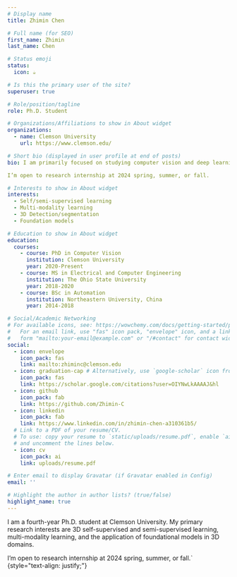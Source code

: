 ```yaml
---
# Display name
title: Zhimin Chen

# Full name (for SEO)
first_name: Zhimin
last_name: Chen

# Status emoji
status:
  icon: ☕️

# Is this the primary user of the site?
superuser: true

# Role/position/tagline
role: Ph.D. Student

# Organizations/Affiliations to show in About widget
organizations:
  - name: Clemson University
    url: https://www.clemson.edu/

# Short bio (displayed in user profile at end of posts)
bio: I am primarily focused on studying computer vision and deep learning, with a particular emphasis on 3D self-supervised learning, 3D semi-supervised learning, multi-modality learning, and exploring the application of foundational models in 3D areas.

I’m open to research internship at 2024 spring, summer, or fall.

# Interests to show in About widget
interests:
  - Self/semi-supervised learning
  - Multi-modality learning
  - 3D Detection/segmentation
  - Foundation models

# Education to show in About widget
education:
  courses:
    - course: PhD in Computer Vision
      institution: Clemson University
      year: 2020-Present
    - course: MS in Electrical and Computer Engineering
      institution: The Ohio State University
      year: 2018-2020
    - course: BSc in Automation
      institution: Northeastern University, China
      year: 2014-2018

# Social/Academic Networking
# For available icons, see: https://wowchemy.com/docs/getting-started/page-builder/#icons
#   For an email link, use "fas" icon pack, "envelope" icon, and a link in the
#   form "mailto:your-email@example.com" or "/#contact" for contact widget.
social:
  - icon: envelope
    icon_pack: fas
    link: mailto:zhiminc@clemson.edu
  - icon: graduation-cap # Alternatively, use `google-scholar` icon from `ai` icon pack
    icon_pack: fas
    link: https://scholar.google.com/citations?user=OIYNwLkAAAAJ&hl
  - icon: github
    icon_pack: fab
    link: https://github.com/Zhimin-C
  - icon: linkedin
    icon_pack: fab
    link: https://www.linkedin.com/in/zhimin-chen-a310361b5/
  # Link to a PDF of your resume/CV.
  # To use: copy your resume to `static/uploads/resume.pdf`, enable `ai` icons in `params.yaml`,
  # and uncomment the lines below.
  - icon: cv
    icon_pack: ai
    link: uploads/resume.pdf

# Enter email to display Gravatar (if Gravatar enabled in Config)
email: ''

# Highlight the author in author lists? (true/false)
highlight_name: true
---
```


I am a fourth-year Ph.D. student at Clemson University. My primary research interests are 3D self-supervised and semi-supervised learning, multi-modality learning, and the application of foundational models in 3D domains. 

I’m open to research internship at 2024 spring, summer, or fall.`
{style="text-align: justify;"}
